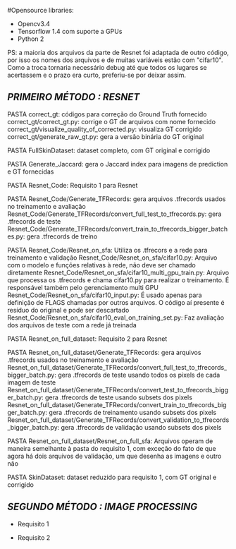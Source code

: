 #Opensource libraries:
 - Opencv3.4
 - Tensorflow 1.4 com suporte a GPUs
 - Python 2
 
 PS: a maioria dos arquivos da parte de Resnet foi adaptada de outro código, por isso os nomes dos arquivos e de muitas variáveis estão com "cifar10". Como a troca tornaria necessário debug até que todos os lugares se acertassem e o prazo era curto, preferiu-se por deixar assim.

## ***PRIMEIRO MÉTODO : RESNET***

PASTA
correct_gt: códigos para correção do Ground Truth fornecido
correct_gt/correct_gt.py: corrige o GT de arquivos com nome fornecido
correct_gt/visualize_quality_of_corrected.py: visualiza GT corrigido
correct_gt/generate_raw_gt.py: gera a versão binária do GT original

PASTA
FullSkinDataset: dataset completo, com GT original e corrigido

PASTA
Generate_Jaccard: gera o Jaccard index para imagens de prediction e GT fornecidas

PASTA
Resnet_Code: Requisito 1 para Resnet

PASTA
Resnet_Code/Generate_TFRecords: gera arquivos .tfrecords usados no treinamento e avaliação
Resnet_Code/Generate_TFRecords/convert_full_test_to_tfrecords.py: gera .tfrecords de teste
Resnet_Code/Generate_TFRecords/convert_train_to_tfrecords_bigger_batches.py: gera .tfrecords de treino

PASTA
Resnet_Code/Resnet_on_sfa: Utiliza os .tfrecors e a rede para treinamento e validação
Resnet_Code/Resnet_on_sfa/cifar10.py: Arquivo com o modelo e funções relativas à rede, não deve ser chamado diretamente
Resnet_Code/Resnet_on_sfa/cifar10_multi_gpu_train.py: Arquivo que processa os .tfrecords e chama cifar10.py para realizar o treinamento. É responsável também pelo gerenciamento multi GPU
Resnet_Code/Resnet_on_sfa/cifar10_input.py: É usado apenas para definição de FLAGS chamadas por outros arquivos. O código aí presente é resíduo do original e pode ser descartado
Resnet_Code/Resnet_on_sfa/cifar10_eval_on_training_set.py: Faz avaliação dos arquivos de teste com a rede já treinada

PASTA
Resnet_on_full_dataset: Requisito 2 para Resnet

PASTA
Resnet_on_full_dataset/Generate_TFRecords: gera arquivos .tfrecords usados no treinamento e avaliação
Resnet_on_full_dataset/Generate_TFRecords/convert_full_test_to_tfrecords_bigger_batch.py: gera .tfrecords de teste usando todos os pixels de cada imagem de teste
Resnet_on_full_dataset/Generate_TFRecords/convert_test_to_tfrecords_bigger_batch.py: gera .tfrecords de teste usando subsets dos pixels
Resnet_on_full_dataset/Generate_TFRecords/convert_train_to_tfrecords_bigger_batch.py: gera .tfrecords de treinamento usando subsets dos pixels
Resnet_on_full_dataset/Generate_TFRecords/convert_validation_to_tfrecords_bigger_batch.py: gera .tfrecords de validação usando subsets dos pixels

PASTA
Resnet_on_full_dataset/Resnet_on_full_sfa: Arquivos operam de maneira semelhante à pasta do requisito 1, com exceção do fato de que agora há dois arquivos de validação, um que desenha as imagens e outro não


PASTA
SkinDataset: dataset reduzido para requisito 1, com GT original e corrigido

## ***SEGUNDO MÉTODO : IMAGE PROCESSING***

- Requisito 1

- Requisito 2
